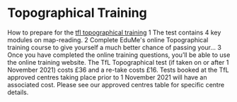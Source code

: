 # Topographical Training
How to prepare for the [tfl topographical training](https://eltconline.co.uk/) 1 The test contains 4 key modules on map-reading. 2 Complete EduMe's online Topographical training course to give yourself a much better chance of passing your... 3 Once you have completed the online training questions, you’ll be able to use the online training website.
The TfL Topographical test (if taken on or after 1 November 2021) costs £36 and a re-take costs £16. Tests booked at the TfL approved centres taking place prior to 1 November 2021 will have an associated cost. Please see our approved centres table for specific centre details.

